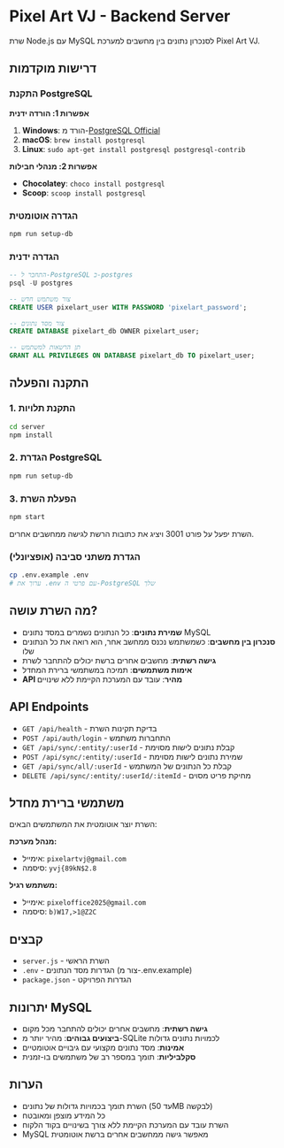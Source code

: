 # Pixel Art VJ - Backend Server

שרת Node.js עם MySQL לסנכרון נתונים בין מחשבים למערכת Pixel Art VJ.

## דרישות מוקדמות

### התקנת PostgreSQL

**אפשרות 1: הורדה ידנית**
1. **Windows**: הורד מ-[PostgreSQL Official](https://www.postgresql.org/download/windows/)
2. **macOS**: `brew install postgresql`
3. **Linux**: `sudo apt-get install postgresql postgresql-contrib`

**אפשרות 2: מנהלי חבילות**
- **Chocolatey**: `choco install postgresql`
- **Scoop**: `scoop install postgresql`

### הגדרה אוטומטית
```bash
npm run setup-db
```

### הגדרה ידנית
```sql
-- התחבר ל-PostgreSQL כ-postgres
psql -U postgres

-- צור משתמש חדש
CREATE USER pixelart_user WITH PASSWORD 'pixelart_password';

-- צור מסד נתונים
CREATE DATABASE pixelart_db OWNER pixelart_user;

-- תן הרשאות למשתמש
GRANT ALL PRIVILEGES ON DATABASE pixelart_db TO pixelart_user;
```

## התקנה והפעלה

### 1. התקנת תלויות
```bash
cd server
npm install
```

### 2. הגדרת PostgreSQL
```bash
npm run setup-db
```

### 3. הפעלת השרת
```bash
npm start
```

השרת יפעל על פורט 3001 ויציג את כתובות הרשת לגישה ממחשבים אחרים.

### הגדרת משתני סביבה (אופציונלי)
```bash
cp .env.example .env
# ערוך את .env עם פרטי ה-PostgreSQL שלך
```

## מה השרת עושה?

- **שמירת נתונים**: כל הנתונים נשמרים במסד נתונים MySQL
- **סנכרון בין מחשבים**: כשמשתמש נכנס ממחשב אחר, הוא רואה את כל הנתונים שלו
- **גישה רשתית**: מחשבים אחרים ברשת יכולים להתחבר לשרת
- **אימות משתמשים**: תמיכה במשתמשי ברירת המחדל
- **API מהיר**: עובד עם המערכת הקיימת ללא שינויים

## API Endpoints

- `GET /api/health` - בדיקת תקינות השרת
- `POST /api/auth/login` - התחברות משתמש
- `GET /api/sync/:entity/:userId` - קבלת נתונים לישות מסוימת
- `POST /api/sync/:entity/:userId` - שמירת נתונים לישות מסוימת
- `GET /api/sync/all/:userId` - קבלת כל הנתונים של המשתמש
- `DELETE /api/sync/:entity/:userId/:itemId` - מחיקת פריט מסוים

## משתמשי ברירת מחדל

השרת יוצר אוטומטית את המשתמשים הבאים:

**מנהל מערכת:**
- אימייל: `pixelartvj@gmail.com`
- סיסמה: `yvj{89kN$2.8`

**משתמש רגיל:**
- אימייל: `pixeloffice2025@gmail.com`
- סיסמה: `b)W17,>1@Z2C`

## קבצים

- `server.js` - השרת הראשי
- `.env` - הגדרות מסד הנתונים (צור מ-.env.example)
- `package.json` - הגדרות הפרויקט

## יתרונות MySQL

- **גישה רשתית**: מחשבים אחרים יכולים להתחבר מכל מקום
- **ביצועים גבוהים**: מהיר יותר מ-SQLite לכמויות נתונים גדולות
- **אמינות**: מסד נתונים מקצועי עם גיבויים אוטומטיים
- **סקלביליות**: תומך במספר רב של משתמשים בו-זמנית

## הערות

- השרת תומך בכמויות גדולות של נתונים (עד 50MB לבקשה)
- כל המידע מוצפן ומאובטח
- השרת עובד עם המערכת הקיימת ללא צורך בשינויים בקוד הלקוח
- MySQL מאפשר גישה ממחשבים אחרים ברשת אוטומטית
